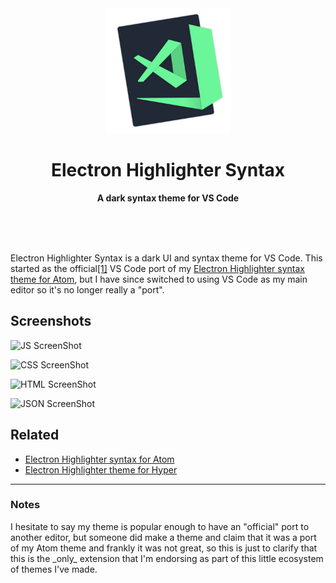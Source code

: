 <div align="center">
  <img src="images/icon.png" width="200" height="200">
	<h1>Electron Highlighter Syntax</h1>
	<p>
		<b>A dark syntax theme for VS Code</b>
	</p>
	<br>
	<br>
	<br>
</div>

Electron Highlighter Syntax is a dark UI and syntax theme for VS Code. This started as the official[[1]](#footnote) VS Code port of my [Electron Highlighter syntax theme for Atom](https://github.com/mikemcbride/electron-highlighter-syntax), but I have since switched to using VS Code as my main editor so it's no longer really a "port".

## Screenshots

![JS ScreenShot](https://raw.githubusercontent.com/mikemcbride/vscode-electron-highlighter/master/images/js.png)

![CSS ScreenShot](https://raw.githubusercontent.com/mikemcbride/vscode-electron-highlighter/master/images/css.png)

![HTML ScreenShot](https://raw.githubusercontent.com/mikemcbride/vscode-electron-highlighter/master/images/html.png)

![JSON ScreenShot](https://raw.githubusercontent.com/mikemcbride/vscode-electron-highlighter/master/images/json.png)


## Related

- [Electron Highlighter syntax for Atom](https://github.com/mikemcbride/electron-highlighter-syntax)
- [Electron Highlighter theme for Hyper](https://github.com/mikemcbride/hyper-electron-highlighter)

---

### Notes

<p id="footnote">I hesitate to say my theme is popular enough to have an "official" port to another editor, but someone did make a theme and claim that it was a port of my Atom theme and frankly it was not great, so this is just to clarify that this is the _only_ extension that I'm endorsing as part of this little ecosystem of themes I've made.</p>
